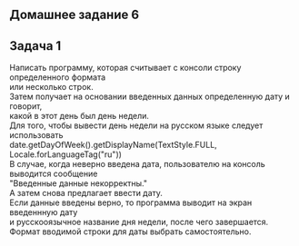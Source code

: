 ## Домашнее задание 6

## Задача 1

Написать программу, которая считывает с консоли строку определенного формата</br> 
или несколько строк.</br>
Затем получает на основании введенных данных определенную дату и говорит,</br>
какой в этот день был день недели.</br>
Для того, чтобы вывести день недели на русском языке следует использовать</br> 
date.getDayOfWeek().getDisplayName(TextStyle.FULL, Locale.forLanguageTag("ru"))</br>
В случае, когда неверно введена дата, пользователю на консоль выводится сообщение</br>
"Введенные данные некорректны."</br>
А затем снова предлагает ввести дату.</br>
Если данные введены верно, то программа выводит на экран введеннную дату</br>
и русскооязычное название дня недели, после чего завершается.</br>
Формат вводимой строки для даты выбрать самостоятельно.</br>
